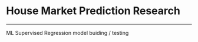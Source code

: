 # House Market Prediction Research
----------------------------
ML Supervised Regression model buiding / testing 
